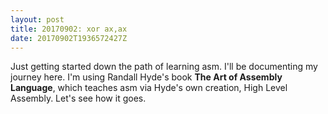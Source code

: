 ```yaml
---
layout: post
title: 20170902: xor ax,ax
date: 20170902T1936572427Z
---
```


Just getting started down the path of learning asm. I'll be documenting my journey here. I'm using Randall Hyde's book __The Art of Assembly Language__, which teaches asm via Hyde's own creation, High Level Assembly. Let's see how it goes.
